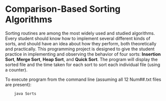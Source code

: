 Comparison-Based Sorting Algorithms
====
Sorting routines are among the most widely used and studied algorithms. Every
student should know how to implement several different kinds of sorts, and should have an
idea about how they perform, both theoretically and practically. This programming
project is designed to give the student practice in implementing and observing the
behavior of four sorts: **Insertion Sort**, **Merge Sort**, **Heap Sort**, and **Quick Sort**.
The program will display the sorted file and the time taken for each sort to sort each individual file (using a counter).

To execute program from the command line (assuming all 12 Num##.txt files are present):

		java Sorts
